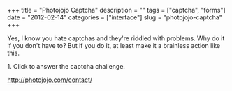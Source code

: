+++
title = "Photojojo Captcha"
description = ""
tags = ["captcha", "forms"]
date = "2012-02-14"
categories = ["interface"]
slug = "photojojo-captcha"
+++


<p>Yes, I know you hate captchas and they're riddled with problems. Why do it if you don't have to? But if you do it, at least make it a brainless action like this.</p>

<div id="screens-full" class="clear"><div class="caption">1. Click to answer the captcha challenge.</div><div class="fullimg clear"><a href="/media/interface/photojojo-captcha-1.png" class="group" rel="group" title="1. Click to answer the captcha challenge."><img src="/media/interface/photojojo-captcha-1.png" alt="" class="img-responsive"></a></div></div>        
<p><a href="http://photojojo.com/contact/">http://photojojo.com/contact/</a></p>

